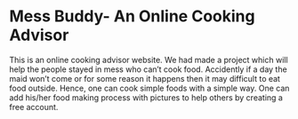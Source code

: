 # Mess Buddy- An Online Cooking Advisor
This is an online cooking advisor website. We had made a project which will help the people stayed in mess who can’t cook food. Accidently if a day the maid won’t come or for some reason it happens then it may difficult to eat food outside. Hence, one can cook simple foods with a simple way. One can add his/her food making process with pictures to help others by creating a free account.
